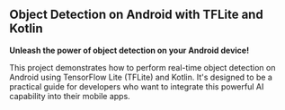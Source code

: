 ## Object Detection on Android with TFLite and Kotlin

**Unleash the power of object detection on your Android device!**

This project demonstrates how to perform real-time object detection on Android using TensorFlow Lite (TFLite) and Kotlin. It's designed to be a practical guide for developers who want to integrate this powerful AI capability into their mobile apps.